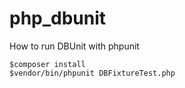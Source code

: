 php_dbunit
==========

How to run DBUnit with phpunit
```
$composer install
$vendor/bin/phpunit DBFixtureTest.php
```
